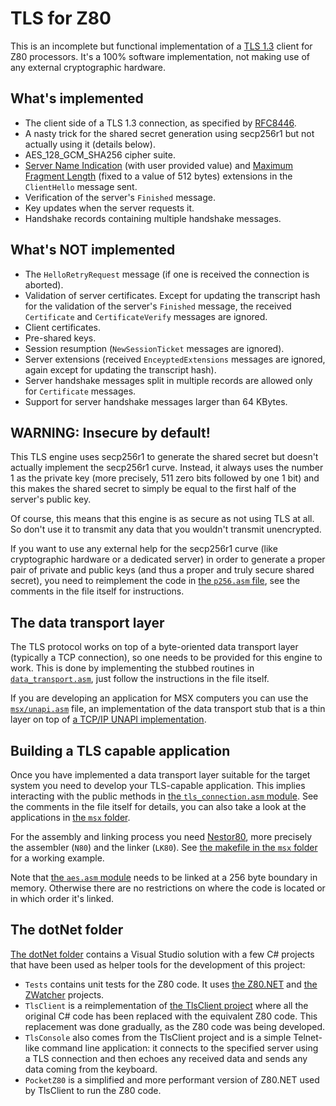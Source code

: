 # TLS for Z80

This is an incomplete but functional implementation of a [TLS 1.3](https://en.wikipedia.org/wiki/Transport_Layer_Security) client for Z80 processors. It's a 100% software implementation, not making use of any external cryptographic hardware.


## What's implemented

* The client side of a TLS 1.3 connection, as specified by [RFC8446](https://datatracker.ietf.org/doc/html/rfc8446).
* A nasty trick for the shared secret generation using secp256r1 but not actually using it (details below).
* AES_128_GCM_SHA256 cipher suite.
* [Server Name Indication](https://datatracker.ietf.org/doc/html/rfc6066#section-3) (with user provided value) and [Maximum Fragment Length](https://datatracker.ietf.org/doc/html/rfc6066#section-4) (fixed to a value of 512 bytes) extensions in the `ClientHello` message sent.
* Verification of the server's `Finished` message.
* Key updates when the server requests it.
* Handshake records containing multiple handshake messages.


## What's NOT implemented

* The `HelloRetryRequest` message (if one is received the connection is aborted).
* Validation of server certificates. Except for updating the transcript hash for the validation of the server's `Finished` message, the received `Certificate` and `CertificateVerify` messages are ignored.
* Client certificates.
* Pre-shared keys.
* Session resumption (`NewSessionTicket` messages are ignored).
* Server extensions (received `EnceyptedExtensions` messages are ignored, again except for updating the transcript hash).
* Server handshake messages split in multiple records are allowed only for `Certificate` messages.
* Support for server handshake messages larger than 64 KBytes.


## WARNING: Insecure by default!

This TLS engine uses secp256r1 to generate the shared secret but doesn't actually implement the secp256r1 curve. Instead, it always uses the number 1 as the private key (more precisely, 511 zero bits followed by one 1 bit) and this makes the shared secret to simply be equal to the first half of the server's public key.

Of course, this means that this engine is as secure as not using TLS at all. So don't use it to transmit any data that you wouldn't transmit unencrypted.

If you want to use any external help for the secp256r1 curve (like cryptographic hardware or a dedicated server) in order to generate a proper pair of private and public keys (and thus a proper and truly secure shared secret), you need to reimplement the code in [the `p256.asm` file](z80/p256.asm), see the comments in the file itself for instructions.


## The data transport layer

The TLS protocol works on top of a byte-oriented data transport layer (typically a TCP connection), so one needs to be provided for this engine to work. This is done by implementing the stubbed routines in [`data_transport.asm`](z80/data_transport.asm), just follow the instructions in the file itself.

If you are developing an application for MSX computers you can use the [`msx/unapi.asm`](z80/msx/unapi.asm) file, an implementation of the data transport stub that is a thin layer on top of [a TCP/IP UNAPI implementation](https://github.com/Konamiman/MSX-UNAPI-specification/blob/master/docs/TCP-IP%20UNAPI%20specification.md).


## Building a TLS capable application

Once you have implemented a data transport layer suitable for the target system you need to develop your TLS-capable application. This implies interacting with the public methods in [the `tls_connection.asm` module](z80/tls_connection.asm). See the comments in the file itself for details, you can also take a look at the applications in [the `msx` folder](z80/msx).

For the assembly and linking process you need [Nestor80](https://github.com/Konamiman/Nestor80), more precisely the assembler (`N80`) and the linker (`LK80`). See [the makefile in the `msx` folder](z80/msx/Makefile) for a working example.

Note that [the `aes.asm` module](z80/aes.asm) needs to be linked at a 256 byte boundary in memory. Otherwise there are no restrictions on where the code is located or in which order it's linked.


## The dotNet folder

[The dotNet folder](dotNet/) contains a Visual Studio solution with a few C# projects that have been used as helper tools for the development of this project:

* `Tests` contains unit tests for the Z80 code. It uses [the Z80.NET](https://github.com/Konamiman/Z80dotNet/) and [the ZWatcher](https://github.com/Konamiman/ZWatcher/) projects.
* `TlsClient` is a reimplementation of [the TlsClient project](https://github.com/Konamiman/TlsClient/) where all the original C# code has been replaced with the equivalent Z80 code. This replacement was done gradually, as the Z80 code was being developed.
* `TlsConsole` also comes from the TlsClient project and is a simple Telnet-like command line application: it connects to the specified server using a TLS connection and then echoes any received data and sends any data coming from the keyboard.
* `PocketZ80` is a simplified and more performant version of Z80.NET used by TlsClient to run the Z80 code.
